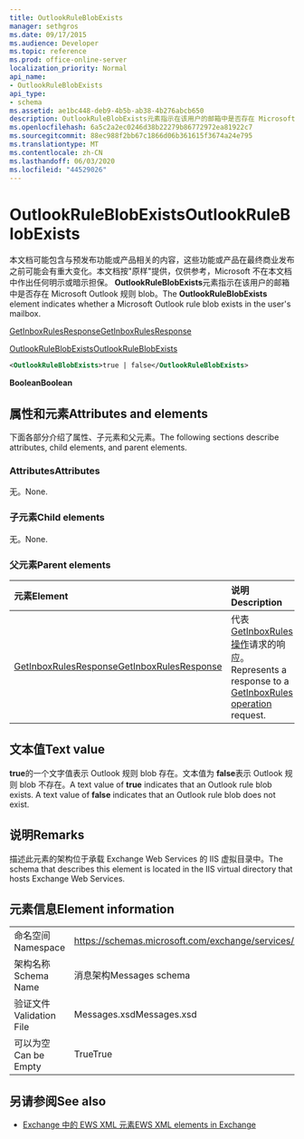 ```yaml
---
title: OutlookRuleBlobExists
manager: sethgros
ms.date: 09/17/2015
ms.audience: Developer
ms.topic: reference
ms.prod: office-online-server
localization_priority: Normal
api_name:
- OutlookRuleBlobExists
api_type:
- schema
ms.assetid: ae1bc448-deb9-4b5b-ab38-4b276abcb650
description: OutlookRuleBlobExists元素指示在该用户的邮箱中是否存在 Microsoft Outlook 规则 blob。
ms.openlocfilehash: 6a5c2a2ec0246d38b22279b86772972ea81922c7
ms.sourcegitcommit: 88ec988f2bb67c1866d06b361615f3674a24e795
ms.translationtype: MT
ms.contentlocale: zh-CN
ms.lasthandoff: 06/03/2020
ms.locfileid: "44529026"
---
```

# <a name="outlookruleblobexists"></a><span data-ttu-id="10501-103">OutlookRuleBlobExists</span><span class="sxs-lookup"><span data-stu-id="10501-103">OutlookRuleBlobExists</span></span>

<span data-ttu-id="10501-104">本文档可能包含与预发布功能或产品相关的内容，这些功能或产品在最终商业发布之前可能会有重大变化。本文档按"原样"提供，仅供参考，Microsoft 不在本文档中作出任何明示或暗示担保。 **OutlookRuleBlobExists**元素指示在该用户的邮箱中是否存在 Microsoft Outlook 规则 blob。</span><span class="sxs-lookup"><span data-stu-id="10501-104">The **OutlookRuleBlobExists** element indicates whether a Microsoft Outlook rule blob exists in the user's mailbox.</span></span> 
  
[<span data-ttu-id="10501-105">GetInboxRulesResponse</span><span class="sxs-lookup"><span data-stu-id="10501-105">GetInboxRulesResponse</span></span>](getinboxrulesresponse.md)
  
[<span data-ttu-id="10501-106">OutlookRuleBlobExists</span><span class="sxs-lookup"><span data-stu-id="10501-106">OutlookRuleBlobExists</span></span>](outlookruleblobexists.md)
  
```XML
<OutlookRuleBlobExists>true | false</OutlookRuleBlobExists>
```

 <span data-ttu-id="10501-107">**Boolean**</span><span class="sxs-lookup"><span data-stu-id="10501-107">**Boolean**</span></span>
## <a name="attributes-and-elements"></a><span data-ttu-id="10501-108">属性和元素</span><span class="sxs-lookup"><span data-stu-id="10501-108">Attributes and elements</span></span>

<span data-ttu-id="10501-109">下面各部分介绍了属性、子元素和父元素。</span><span class="sxs-lookup"><span data-stu-id="10501-109">The following sections describe attributes, child elements, and parent elements.</span></span>
  
### <a name="attributes"></a><span data-ttu-id="10501-110">Attributes</span><span class="sxs-lookup"><span data-stu-id="10501-110">Attributes</span></span>

<span data-ttu-id="10501-111">无。</span><span class="sxs-lookup"><span data-stu-id="10501-111">None.</span></span>
  
### <a name="child-elements"></a><span data-ttu-id="10501-112">子元素</span><span class="sxs-lookup"><span data-stu-id="10501-112">Child elements</span></span>

<span data-ttu-id="10501-113">无。</span><span class="sxs-lookup"><span data-stu-id="10501-113">None.</span></span>
  
### <a name="parent-elements"></a><span data-ttu-id="10501-114">父元素</span><span class="sxs-lookup"><span data-stu-id="10501-114">Parent elements</span></span>

|<span data-ttu-id="10501-115">**元素**</span><span class="sxs-lookup"><span data-stu-id="10501-115">**Element**</span></span>|<span data-ttu-id="10501-116">**说明**</span><span class="sxs-lookup"><span data-stu-id="10501-116">**Description**</span></span>|
|:-----|:-----|
|[<span data-ttu-id="10501-117">GetInboxRulesResponse</span><span class="sxs-lookup"><span data-stu-id="10501-117">GetInboxRulesResponse</span></span>](getinboxrulesresponse.md) <br/> |<span data-ttu-id="10501-118">代表[GetInboxRules 操作](getinboxrules-operation.md)请求的响应。</span><span class="sxs-lookup"><span data-stu-id="10501-118">Represents a response to a [GetInboxRules operation](getinboxrules-operation.md) request.</span></span>  <br/> |
   
## <a name="text-value"></a><span data-ttu-id="10501-119">文本值</span><span class="sxs-lookup"><span data-stu-id="10501-119">Text value</span></span>

<span data-ttu-id="10501-p101">**true**的一个文字值表示 Outlook 规则 blob 存在。文本值为 **false**表示 Outlook 规则 blob 不存在。</span><span class="sxs-lookup"><span data-stu-id="10501-p101">A text value of **true** indicates that an Outlook rule blob exists. A text value of **false** indicates that an Outlook rule blob does not exist.</span></span> 
  
## <a name="remarks"></a><span data-ttu-id="10501-122">说明</span><span class="sxs-lookup"><span data-stu-id="10501-122">Remarks</span></span>

<span data-ttu-id="10501-123">描述此元素的架构位于承载 Exchange Web Services 的 IIS 虚拟目录中。</span><span class="sxs-lookup"><span data-stu-id="10501-123">The schema that describes this element is located in the IIS virtual directory that hosts Exchange Web Services.</span></span>
  
## <a name="element-information"></a><span data-ttu-id="10501-124">元素信息</span><span class="sxs-lookup"><span data-stu-id="10501-124">Element information</span></span>

|||
|:-----|:-----|
|<span data-ttu-id="10501-125">命名空间</span><span class="sxs-lookup"><span data-stu-id="10501-125">Namespace</span></span>  <br/> |https://schemas.microsoft.com/exchange/services/2006/messages  <br/> |
|<span data-ttu-id="10501-126">架构名称</span><span class="sxs-lookup"><span data-stu-id="10501-126">Schema Name</span></span>  <br/> |<span data-ttu-id="10501-127">消息架构</span><span class="sxs-lookup"><span data-stu-id="10501-127">Messages schema</span></span>  <br/> |
|<span data-ttu-id="10501-128">验证文件</span><span class="sxs-lookup"><span data-stu-id="10501-128">Validation File</span></span>  <br/> |<span data-ttu-id="10501-129">Messages.xsd</span><span class="sxs-lookup"><span data-stu-id="10501-129">Messages.xsd</span></span>  <br/> |
|<span data-ttu-id="10501-130">可以为空</span><span class="sxs-lookup"><span data-stu-id="10501-130">Can be Empty</span></span>  <br/> |<span data-ttu-id="10501-131">True</span><span class="sxs-lookup"><span data-stu-id="10501-131">True</span></span>  <br/> |
   
## <a name="see-also"></a><span data-ttu-id="10501-132">另请参阅</span><span class="sxs-lookup"><span data-stu-id="10501-132">See also</span></span>



- [<span data-ttu-id="10501-133">Exchange 中的 EWS XML 元素</span><span class="sxs-lookup"><span data-stu-id="10501-133">EWS XML elements in Exchange</span></span>](ews-xml-elements-in-exchange.md)


